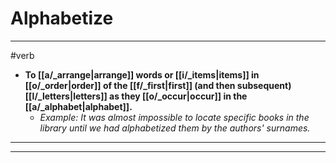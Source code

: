 # Alphabetize
---
#verb
- **To [[a/_arrange|arrange]] words or [[i/_items|items]] in [[o/_order|order]] of the [[f/_first|first]] (and then subsequent) [[l/_letters|letters]] as they [[o/_occur|occur]] in the [[a/_alphabet|alphabet]].**
	- _Example: It was almost impossible to locate specific books in the library until we had alphabetized them by the authors' surnames._
---
---
